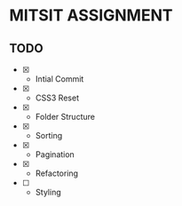 # MITSIT ASSIGNMENT

## TODO

- [x] - Intial Commit
- [x] - CSS3 Reset
- [x] - Folder Structure
- [x] - Sorting
- [x] - Pagination
- [x] - Refactoring
- [ ] - Styling
